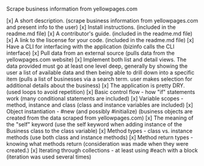 Scrape business information from yellowpages.com


[x] A short description. (scrape business information from yellowpages.com and present info to the user)
[x] Install instructions. (included in the readme.md file)
[x] A contributor's guide. (included in the readme.md file)
[x] A link to the liscense for your code. (included in the readme.md file)
[x] Have a CLI for interfacing with the application (bizinfo calls the CLI interface)
[x] Pull data from an external source (pulls data from the yellowpages.com website)
[x] Implement both list and detail views. The data provided must go at least one level deep, generally by showing the user a list of available data and then being able to drill down into a specific item (pulls a list of businesses via a search term. user makes selection for additional details about the business)
[x] The application is pretty DRY. (used loops to avoid repetition)
[x] Basic control flow - how "if" statements work (many conditional statements are included)
[x] Variable scopes - method, instance and class (class and instance variables are included)
[x] Object instantiation - #new (and possibly #initialize) (business objects are created from the data scraped from yellowpages.com)
[x] The meaning of the "self" keyword (use the self keyword when adding instance of the Business class to the class variable)
[x] Method types - class vs. instance methods (use both class and instance methods)
[x] Method return types - knowing what methods return (consideration was made when they were created.)
[x] Iterating through collections - at least using #each with a block (iteration was used several times)
